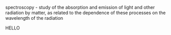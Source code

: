 spectroscopy - study of the absorption and emission of light and other radiation by matter, as related to the dependence of these processes on the wavelength of the radiation

HELLO
